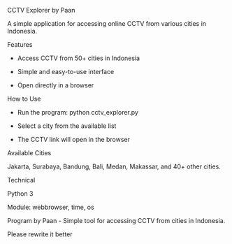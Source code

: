 CCTV Explorer by Paan

A simple application for accessing online CCTV from various cities in Indonesia.

Features

- Access CCTV from 50+ cities in Indonesia

- Simple and easy-to-use interface

- Open directly in a browser

How to Use

- Run the program: python cctv_explorer.py

- Select a city from the available list

- The CCTV link will open in the browser

Available Cities

Jakarta, Surabaya, Bandung, Bali, Medan, Makassar, and 40+ other cities.

Technical

Python 3

Module: webbrowser, time, os

Program by Paan - Simple tool for accessing CCTV from cities in Indonesia.

Please rewrite it better
